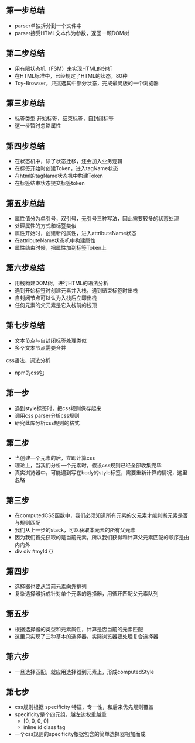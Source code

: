 ## 第一步总结
  - parser单独拆分到一个文件中
  - parser接受HTML文本作为参数，返回一颗DOM树

## 第二步总结
  - 用有限状态机（FSM）来实现HTML的分析
  - 在HTML标准中，已经规定了HTML的状态，80种
  - Toy-Browser，只挑选其中部分状态，完成最简版的一个浏览器

## 第三步总结
  - 标签类型 开始标签，结束标签，自封闭标签
  - 这一步暂时忽略属性

## 第四步总结
  - 在状态机中，除了状态迁移，还会加入业务逻辑
  - 在标签开始时创建Token，进入tagName状态
  - 在html的tagName状态机中构建Token
  - 在标签结束状态提交标签token

## 第五步总结
  - 属性值分为单引号，双引号，无引号三种写法，因此需要较多的状态处理
  - 处理属性的方式和标签类似
  - 属性开始时，创建新的属性，进入attributeName状态
  - 在attributeName状态机中构建属性
  - 属性结束时候，把属性加到标签Token上

## 第六步总结
  - 用栈构建DOM树，进行HTML的语法分析
  - 遇到开始标签时创建元素并入栈，遇到结束标签时出栈
  - 自封闭节点可以认为入栈后立即出栈
  - 任何元素的父元素是它入栈前的栈顶

## 第七步总结
  - 文本节点与自封闭标签处理类似
  - 多个文本节点需要合并




css语法，词法分析
  - npm的css包
  
## 第一步
  - 遇到style标签时，把css规则保存起来
  - 调用css parser分析css规则
  - 研究此库分析css规则的格式

## 第二步
  - 当创建一个元素的后，立即计算css
  - 理论上，当我们分析一个元素时，假设css规则已经全部收集完毕
  - 真实浏览器中，可能遇到写在body的style标签，需要重新计算的情况，这里忽略

## 第三步
  - 在computedCSS函数中，我们必须知道所有元素的父元素才能判断元素是否与规则匹配
  - 我们从上一步的stack，可以获取本元素的所有父元素
  - 因为我们首先获取的是当前元素，所以我们获得和计算父元素匹配的顺序是由内向外
   - div div #myId {}


## 第四步
  - 选择器也要从当前元素向外排列
  - 复杂选择器拆成针对单个元素的选择器，用循环匹配父元素队列


## 第五步
  - 根据选择器的类型和元素属性，计算是否当前的元素匹配
  - 这里只实现了三种基本的选择器，实际浏览器要处理复合选择器


## 第六步
  - 一旦选择匹配，就应用选择器到元素上，形成computedStyle

## 第七步
  - css规则根据 specificity 特征，专一性，和后来优先规则覆盖
  - specificity是个四元组，越左边权重越重 
    - [0,    0,   0,    0]
    - inline id  class tag
  - 一个css规则的specificity根据包含的简单选择器相加而成